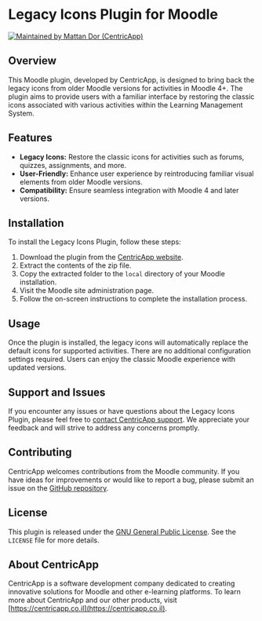 # Legacy Icons Plugin for Moodle

[![Maintained by Mattan Dor (CentricApp)](https://img.shields.io/badge/Maintained%20by-Mattan%20Dor%20(CentricApp)-brightgreen)](https://github.com/centricapp)

## Overview

This Moodle plugin, developed by CentricApp, is designed to bring back the legacy icons from older Moodle versions for activities in Moodle 4+. The plugin aims to provide users
with a familiar interface by restoring the classic icons associated with various activities within the Learning Management System.

## Features

- **Legacy Icons:** Restore the classic icons for activities such as forums, quizzes, assignments, and more.
- **User-Friendly:** Enhance user experience by reintroducing familiar visual elements from older Moodle versions.
- **Compatibility:** Ensure seamless integration with Moodle 4 and later versions.

## Installation

To install the Legacy Icons Plugin, follow these steps:

1. Download the plugin from the [CentricApp website](https://centricapp.co.il).
2. Extract the contents of the zip file.
3. Copy the extracted folder to the `local` directory of your Moodle installation.
4. Visit the Moodle site administration page.
5. Follow the on-screen instructions to complete the installation process.

## Usage

Once the plugin is installed, the legacy icons will automatically replace the default icons for supported activities. There are no additional configuration settings required. Users
can enjoy the classic Moodle experience with updated versions.

## Support and Issues

If you encounter any issues or have questions about the Legacy Icons Plugin, please feel free to [contact CentricApp support](https://centricapp.co.il/support). We appreciate your
feedback and will strive to address any concerns promptly.

## Contributing

CentricApp welcomes contributions from the Moodle community. If you have ideas for improvements or would like to report a bug, please submit an issue on
the [GitHub repository](https://github.com/centricapp/moodle-legacy-icons).

## License

This plugin is released under the [GNU General Public License](https://www.gnu.org/licenses/gpl-3.0.html). See the `LICENSE` file for more details.

## About CentricApp

CentricApp is a software development company dedicated to creating innovative solutions for Moodle and other e-learning platforms. To learn more about CentricApp and our other
products, visit [https://centricapp.co.il](https://centricapp.co.il).